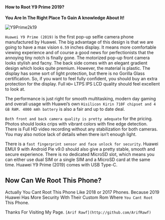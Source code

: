 #### How to Root Y9 Prime 2019?

**You Are In The Right Place To Gain A knowledge About It!**

![Y9Prime2k19](https://fdn2.gsmarena.com/vv/pics/huawei/huawei-y9-prime-2019-1.jpg)

`Huawei Y9 Prime (2019)` is the first pop-up selfie camera phone manufactured by Huawei. The big advantage of this design is that we are going to have a max vision `6.59` inches display. It means more comfortable viewing experience and of course a good news for perfectionists that the annoying tiny notch is finally gone. The motorized pop-up front camera looks stylish and facny. The back side comes with an elegant gradient design which looks quite premium. However, the material is plastic. The display has some sort of light protection, but there is no Gorilla Glass certification. So, if you want to feel fully confident, you should buy an extra protection for the display. Full `HD+` LTPS IPS LCD quality should feel excellent to look at.

The performance is just right for smooth multitasking, modern day gaming and overall usage with Huawei’s own `Hisilicon Kirin 710F chipset and 4 GB RAM. 4000 mAh battery` is also a fair and up to date deal.

`Both front and back camera quality is pretty adequate` for the pricing. Photos should looks crips with vibrant colors with fine edge detection. There is Full HD video recording without any stabilization for both cameras. You may also notice lack of details when there isn’t enough light.

There is a `fast fingerprint sensor and face unlock for security`. Huawei EMUI 9 with Android Pie v9.0 should also give a pretty stable, smooth and secure experience. There is no dedicated MicroSD slot, which means you can either use dual SIM or a single SIM and a MicroSD card at the same time. Huawei Y9 Prime (2019) comes with USB Type-C.


## Now Can We Root This Phone?


Actually You Cant Root This Phone Like 2018 or 2017 Phones. Because 2019 Huawei Has More Security With Their Custom Rom Where `You Cant Root` This Phone.



Thanks For Visiting My Page. `[Arif Rawf](http://github.com/ArifRawf)`
